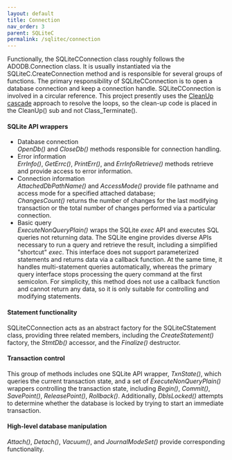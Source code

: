 ```yaml
---
layout: default
title: Connection
nav_order: 3
parent: SQLiteC
permalink: /sqlitec/connection
---
```


Functionally, the SQLiteCConnection class roughly follows the ADODB.Connection class. It is usually instantiated via the SQLiteC.CreateConnection method and is responsible for several groups of functions. The primary responsibility of SQLiteCConnection is to open a database connection and keep a connection handle. SQLiteCConnection is involved in a circular reference. This project presently uses the [CleanUp cascade][ObjectStore] approach to resolve the loops, so the clean-up code is placed in the CleanUp() sub and not Class_Terminate().

#### SQLite API wrappers

* Database connection  
  *OpenDb()* and *CloseDb()* methods responsible for connection handling.  
* Error information  
  *ErrInfo()*, *GetErrc()*, *PrintErr()*, and *ErrInfoRetrieve()* methods retrieve and provide access to error information.  
* Connection information  
  *AttachedDbPathName()* and *AccessMode()* provide file pathname and access mode for a specified attached database;  
  *ChangesCount()* returns the number of changes for the last modifying transaction or the total number of changes performed via a particular connection.  
* Basic query  
  *ExecuteNonQueryPlain()* wraps the SQLite *exec* API and executes SQL queries not returning data. The SQLite engine provides diverse APIs necessary to run a query and retrieve the result, including a simplified "shortcut" *exec*. This interface does not support parameterized statements and returns data via a callback function. At the same time, it handles multi-statement queries automatically, whereas the primary query interface stops processing the query command at the first semicolon. For simplicity, this method does not use a callback function and cannot return any data, so it is only suitable for controlling and modifying statements.

#### Statement functionality

SQLiteCConnection acts as an abstract factory for the SQLiteCStatement class, providing three related members, including the *CreateStatement()* factory, the *StmtDb()* accessor, and the *Finalize()* destructor.

#### Transaction control

This group of methods includes one SQLite API wrapper, *TxnState()*, which queries the current transaction state, and a set of *ExecuteNonQueryPlain()* wrappers controlling the transaction state, including *Begin()*, *Commit()*, *SavePoint()*, *ReleasePoint()*, *Rollback()*. Additionally, *DbIsLocked()* attempts to determine whether the database is locked by trying to start an immediate transaction.

#### High-level database manipulation

*Attach()*, *Detach()*, *Vacuum()*, and *JournalModeSet()* provide corresponding functionality.


<!-- References -->

[ObjectStore]: https://pchemguy.github.io/ObjectStore/
